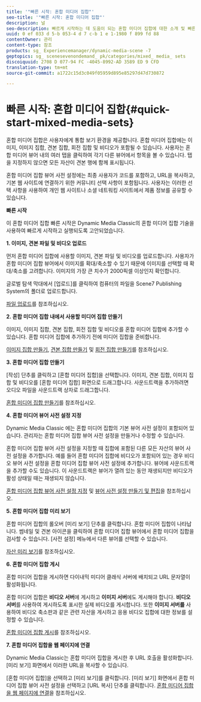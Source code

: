 ```yaml
---
title: '"빠른 시작: 혼합 미디어 집합"'
seo-title: '"빠른 시작: 혼합 미디어 집합"'
description: 널
seo-description: 빠르게 시작하는 데 도움이 되는 혼합 미디어 집합에 대한 소개 및 빠른 시작을 소개합니다.
uuid: 0 ef 033 d 5-b 053-4 d 7 c-b 1 e 1-1980 f 899 fd 88
contentOwner: 관리
content-type: 참조
products: sg_ Experiencemanager/dynamic-media-scene -7
geptopics: sg_ scenesevenondemand_ pk/categories/mixed_ media_ sets
discoiquuid: 2708 D 077-94 FC -4045-8992-AD 3589 ED 9 CFD
translation-type: tm+mt
source-git-commit: a1722c15d3c049f05959d895e85297d47d730872

---
```



# 빠른 시작: 혼합 미디어 집합{#quick-start-mixed-media-sets}

혼합 미디어 집합은 사용자에게 통합 보기 환경을 제공합니다. 혼합 미디어 집합에는 이미지, 이미지 집합, 견본 집합, 회전 집합 및 비디오가 포함될 수 있습니다. 사용자는 혼합 미디어 뷰어 내의 여러 탭을 클릭하여 각기 다른 뷰어에서 항목을 볼 수 있습니다. 탭을 지정하지 않으면 모든 자산이 견본 행에 함께 표시됩니다.

혼합 미디어 집합 뷰어 사전 설정에는 최종 사용자가 코드를 포함하고, URL을 복사하고, 기본 웹 사이트에 연결하기 위한 커뮤니티 선택 사항이 포함됩니다. 사용자는 이러한 선택 사항을 사용하여 개인 웹 사이트나 소셜 네트워킹 사이트에서 제품 정보를 공유할 수 있습니다.

**빠른 시작**

이 혼합 미디어 집합 빠른 시작은 Dynamic Media Classic의 혼합 미디어 집합 기술을 사용하여 빠르게 시작하고 실행되도록 고안되었습니다.

**1. 이미지, 견본 파일 및 비디오 업로드**

먼저 혼합 미디어 집합에 사용할 이미지, 견본 파일 및 비디오를 업로드합니다. 사용자가 혼합 미디어 집합 뷰어에서 이미지를 확대/축소할 수 있기 때문에 이미지를 선택할 때 확대/축소를 고려합니다. 이미지의 가장 큰 치수가 2000픽셀 이상인지 확인합니다.

글로벌 탐색 막대에서 [업로드]를 클릭하여 컴퓨터의 파일을 Scene7 Publishing System의 폴더로 업로드합니다. 

[파일 업로드](uploading-files.md#uploading-your-files)를 참조하십시오.

**2. 혼합 미디어 집합 내에서 사용할 미디어 집합 만들기**

이미지, 이미지 집합, 견본 집합, 회전 집합 및 비디오를 혼합 미디어 집합에 추가할 수 있습니다. 혼합 미디어 집합에 추가하기 전에 미디어 집합을 준비합니다.

[이미지 집합 만들기](creating-image-set.md#creating-an-image-set), [견본 집합 만들기](creating-swatch-set.md#creating-a-swatch-set) 및 [회전 집합 만들기](creating-spin-set.md#creating-a-spin-set)를 참조하십시오.

**3. 혼합 미디어 집합 만들기**

[작성] 단추를 클릭하고 [혼합 미디어 집합]을 선택합니다. 이미지, 견본 집합, 이미지 집합 및 비디오를 [혼합 미디어 집합] 화면으로 드래그합니다. 사운드트랙을 추가하려면 오디오 파일을 사운드트랙 상자로 드래그합니다.

[혼합 미디어 집합 만들기](creating-mixed-media-set.md#creating-a-mixed-media-set)를 참조하십시오.

**4. 혼합 미디어 뷰어 사전 설정 지정**

Dynamic Media Classic 에는 혼합 미디어 집합의 기본 뷰어 사전 설정이 포함되어 있습니다. 관리자는 혼합 미디어 집합 뷰어 사전 설정을 만들거나 수정할 수 있습니다.

혼합 미디어 집합 뷰어 사전 설정을 지정할 때 집합에 포함된 다른 모든 자산의 뷰어 사전 설정을 추가합니다. 예를 들어 혼합 미디어 집합에 비디오가 포함되어 있는 경우 비디오 뷰어 사전 설정을 혼합 미디어 집합 뷰어 사전 설정에 추가합니다. 뷰어에 사운드트랙을 추가할 수도 있습니다. 이 사운드트랙은 뷰어가 열려 있는 동안 재생되지만 비디오가 활성 상태일 때는 재생되지 않습니다.

[혼합 미디어 집합 뷰어 사전 설정 지정](setting-mixed-media-set-viewer.md#setting-up-a-mixed-media-set-viewer-preset) 및 [뷰어 사전 설정 만들기 및 편집](application-setup.md#adding-and-editing-viewer-presets)을 참조하십시오.

**5. 혼합 미디어 집합 미리 보기**

혼합 미디어 집합의 롤오버 [미리 보기] 단추를 클릭합니다. 혼합 미디어 집합이 나타납니다. 썸네일 및 견본 아이콘을 클릭하여 혼합 미디어 집합 뷰어에서 혼합 미디어 집합을 검사할 수 있습니다. [사전 설정] 메뉴에서 다른 뷰어를 선택할 수 있습니다.

[자산 미리 보기](previewing-asset.md#previewing-an-asset)를 참조하십시오.

**6. 혼합 미디어 집합 게시**

혼합 미디어 집합을 게시하면 다이내믹 미디어 클래식 서버에 배치되고 URL 문자열이 활성화됩니다.

혼합 미디어 집합은 **비디오 서버**&#x200B;에 게시하고 **이미지 서버**&#x200B;에도 게시해야 합니다. **비디오 서버**&#x200B;를 사용하여 게시하도록 표시한 실제 비디오를 게시합니다. 또한 **이미지 서버를** 사용하여 비디오 축소판과 같은 관련 자산을 게시하고 응용 비디오 집합에 대한 정보를 설정할 수 있습니다.

[혼합 미디어 집합 게시](publishing-mixed-media-set.md#publishing-a-mixed-media-set)를 참조하십시오.

**7. 혼합 미디어 집합을 웹 페이지에 연결**

Dynamic Media Classic는 혼합 미디어 집합을 게시한 후 URL 호출을 활성화합니다. [미리 보기] 화면에서 이러한 URL을 복사할 수 있습니다.

[혼합 미디어 집합]을 선택하고 [미리 보기]를 클릭합니다. [미리 보기] 화면에서 혼합 미디어 집합 뷰어 사전 설정을 선택하고 [URL 복사] 단추를 클릭합니다. [혼합 미디어 집합을 웹 페이지에 연결](linking-mixed-media-set-web.md#linking-a-mixed-media-set-to-a-web-page)을 참조하십시오.
